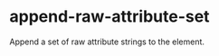 append-raw-attribute-set
========================

Append a set of raw attribute strings to the element.
